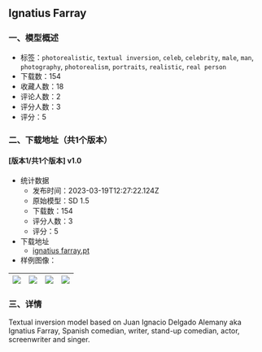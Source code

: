 ## Ignatius Farray
### 一、模型概述

- 标签：`photorealistic`, `textual inversion`, `celeb`, `celebrity`, `male`, `man`, `photography`, `photorealism`, `portraits`, `realistic`, `real person`
- 下载数：154
- 收藏人数：18
- 评论人数：2
- 评分人数：3
- 评分：5

### 二、下载地址（共1个版本）

#### [版本1/共1个版本] v1.0

- 统计数据
  - 发布时间：2023-03-19T12:27:22.124Z
  - 原始模型：SD 1.5
  - 下载数：154
  - 评分人数：3
  - 评分：5
- 下载地址
  - [ignatius farray.pt](https://civitai.com/api/download/models/25620)
- 样例图像：

| <img src="https://image.civitai.com/xG1nkqKTMzGDvpLrqFT7WA/317b1965-537c-4527-e2a8-8f606e531f00/width=450/281550.jpeg" /> | <img src="https://image.civitai.com/xG1nkqKTMzGDvpLrqFT7WA/3599dadf-8978-4f98-14cf-7582fbb4c600/width=450/281569.jpeg" /> | <img src="https://image.civitai.com/xG1nkqKTMzGDvpLrqFT7WA/57924d5d-1873-4197-988a-55b566d1a400/width=450/281568.jpeg" /> | <img src="https://image.civitai.com/xG1nkqKTMzGDvpLrqFT7WA/f16fc814-892e-474d-90d5-489be442c700/width=450/281567.jpeg" /> |
| ---- | ---- | ---- | ---- |


### 三、详情
<p>Textual inversion model based on Juan Ignacio Delgado Alemany aka Ignatius Farray, Spanish comedian, writer, stand-up comedian, actor, screenwriter and singer.</p>